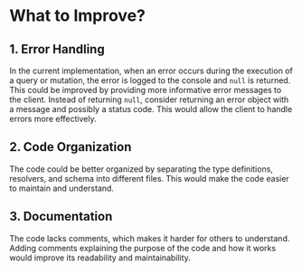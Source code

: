 # What to Improve?

## 1. Error Handling

In the current implementation, when an error occurs during the execution of a query or mutation, the error is logged to the console and `null` is returned. This could be improved by providing more informative error messages to the client. Instead of returning `null`, consider returning an error object with a message and possibly a status code. This would allow the client to handle errors more effectively.

## 2. Code Organization

The code could be better organized by separating the type definitions, resolvers, and schema into different files. This would make the code easier to maintain and understand.

## 3. Documentation

The code lacks comments, which makes it harder for others to understand. Adding comments explaining the purpose of the code and how it works would improve its readability and maintainability.
